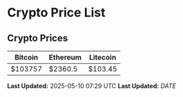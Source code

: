 # Crypto Price List

## Crypto Prices
| Bitcoin | Ethereum | Litecoin |
| ------- | -------- | -------- |
| $103757 | $2360.5 | $103.45 |
**Last Updated:** 2025-05-10 07:29 UTC
**Last Updated:** $DATE$

